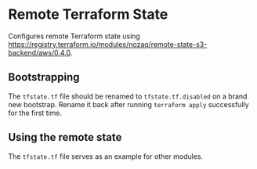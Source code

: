 # Remote Terraform State

Configures remote Terraform state using <https://registry.terraform.io/modules/nozaq/remote-state-s3-backend/aws/0.4.0>.

## Bootstrapping

The `tfstate.tf` file should be renamed to `tfstate.tf.disabled` on a brand new bootstrap. Rename it back after
running `terraform apply` successfully for the first time.

## Using the remote state

The `tfstate.tf` file serves as an example for other modules.
